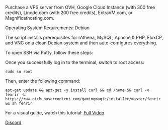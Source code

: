 Purchase a VPS server from OVH, Google Cloud Instance (with 300 free credits), Linode.com (with 200 free credits), ExtraVM.com, or Magnificathosting.com.

Operating System Requirements: Debian

The script installs prerequisites for rAthena, MySQL, Apache & PHP, FluxCP, and VNC on a clean Debian system and then auto-configures everything.

To open SSH via Putty, follow these steps:

Once you successfully log in to the terminal, switch to root access:

```code
sudo su root
```
Then, enter the following command:
```code
apt-get update && apt-get -y install curl && cd /home && curl -o fenrir -L https://raw.githubusercontent.com/gamingmagic/installer/master/fenrir && sh fenrir
```

For a visual guide, watch this tutorial: [Full Video](https://youtu.be/l2rM8se5wi8) 

[Discord](https://discord.gg/pyzWeeJz3T)
